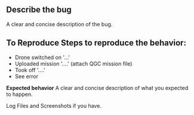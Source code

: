 ## Describe the bug
A clear and concise description of the bug.

## To Reproduce Steps to reproduce the behavior:
* Drone switched on '...'
* Uploaded mission '....' (attach QGC mission file)
* Took off '....'
* See error

**Expected behavior** A clear and concise description of what you expected to happen.

Log Files and Screenshots if you have.
